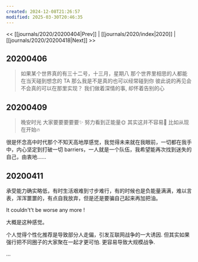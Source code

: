 ```yaml
---
created: 2024-12-08T21:26:57
modified: 2025-03-30T20:46:35
---
```


<< [[journals/2020/20200404|Prev]] | [[journals/2020/index|2020]] | [[journals/2020/20200418|Next]] >>

## 20200406

> 如果某个世界真的有三十二号，十三月，星期八
那个世界里相思的人都能在当天碰到想念的 TA
那么我是不是真的也可以经常碰到你
彼此说的再见会不会真的可以在那里实现？
我们做着深情的事, 却怀着告别的心

## 20200409

> 晚安时光
大家要要要要要✨
努力看到正能量🌞
其实这并不容易🌙
比如从现在开始🔥

很是怀念高中时代那个不知天高地厚感觉，我觉得未来就在我眼前，一切都在我手中，内心坚定到打破一切 barriers，一人就是一个队伍，我希望能再次找到迷失的自己，由衷地......

## 20200411

承受能力确实略低，有时生活艰难到寸步难行，有的时候也是负能量满满，难以言表，浑浑噩噩的，有点自我放弃，但是还是要骗自己起来再加把油。

It couldn't't be worse any more !

大概是这种感觉。

个人觉得个性化推荐是导致部分人走偏，引发互联网战争的一大诱因. 但其实如果强行把不同圈子的大家聚在一起才更可怕. 更容易导致大规模战争.

...
